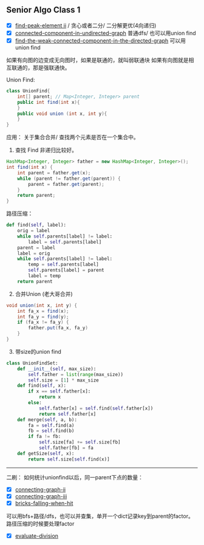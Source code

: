 ## Senior Algo Class 1
- [x] [find-peak-element ii](https://www.lintcode.com/problem/find-peak-element-ii/description) / 贪心或者二分/ 二分解更优(4向递归)
- [x] [connected-component-in-undirected-graph](https://www.lintcode.com/problem/connected-component-in-undirected-graph/description) 普通dfs/ 也可以用union find
- [x] [find-the-weak-connected-component-in-the-directed-graph](https://www.lintcode.com/problem/find-the-weak-connected-component-in-the-directed-graph/description) 可以用union find

如果有向图的边变成无向图时，如果是联通的，就叫弱联通块
如果有向图就是相互联通的，那是强联通快。

Union Find:
```java
class UnionFind{
	int[] parent; // Map<Integer, Integer> parent
	public int find(int x){
	}
	public void union (int x, int y){
	}
}
```

应用： 关于集合合并/ 查找两个元素是否在一个集合中。

1. 查找 Find
非递归比较好。 

```java
HashMap<Integer, Integer> father = new HashMap<Integer, Integer>();
int find(int x) {
	int parent = father.get(x);
	while (parent != father.get(parent)) {
		parent = father.get(parent);
	}
	return parent;
}
```

路径压缩：
```python
def find(self, label):
	orig = label
	while self.parents[label] != label:
		label = self.parents[label]
	parent = label
	label = orig
	while self.parents[label] != label:
		temp = self.parents[label]
		self.parents[label] = parent
		label = temp
	return parent
```
2. 合并Union (老大哥合并)

```java
void union(int x, int y) {
	int fa_x = find(x);
	int fa_y = find(y);
	if (fa_x != fa_y) {
		father.put(fa_x, fa_y)
	}
}
```

3. 带size的union find
```python
class UnionFindSet:
    def __init__(self, max_size):
        self.father = list(range(max_size))
        self.size = [1] * max_size
    def find(self, x):
        if x == self.father[x]:
            return x
        else:
            self.father[x] = self.find(self.father[x])
            return self.father[x]
    def merge(self, a, b):
        fa = self.find(a)
        fb = self.find(b)
        if fa != fb:
            self.size[fa] += self.size[fb]
            self.father[fb] = fa
    def getSize(self, x):
        return self.size[self.find(x)]
```
---
二刷：
如何统计unionfind以后，同一parent下点的数量：
- [x] [connecting-graph-ii](https://www.lintcode.com/problem/connecting-graph-ii/description) 
- [x] [connecting-graph-iii](https://www.lintcode.com/problem/connecting-graph-iii/description)
- [x] [bricks-falling-when-hit](https://www.leetcode.com/problems/bricks-falling-when-hit/)

可以用bfs+路径/dfs，也可以并查集，单开一个dict记录key到parent的factor。
路径压缩的时候要处理factor
- [x] [evaluate-division](https://www.leetcode.com/problems/evaluate-division/)
